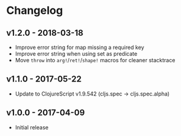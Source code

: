 # Changelog

## v1.2.0 - 2018-03-18

- Improve error string for map missing a required key
- Improve error string when using set as predicate
- Move `throw` into `arg!`/`ret!`/`shape!` macros for cleaner stacktrace

## v1.1.0 - 2017-05-22

- Update to ClojureScript v1.9.542 (cljs.spec -> cljs.spec.alpha)

## v1.0.0 - 2017-04-09

- Initial release
